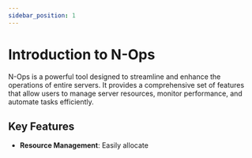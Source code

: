 ```yaml
---
sidebar_position: 1
---
```


# Introduction to N-Ops

N-Ops is a powerful tool designed to streamline and enhance the operations of entire servers. It provides a comprehensive set of features that allow users to manage server resources, monitor performance, and automate tasks efficiently.

## Key Features

- **Resource Management**: Easily allocate 